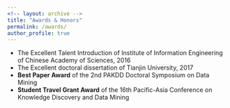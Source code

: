 ```yaml
---
<!-- layout: archive -->
title: "Awards & Honors"
permalink: /awards/
author_profile: true
---
```

* The Excellent Talent Introduction of Institute of Information Engineering of Chinese Academy of Sciences, 2016
* The Excellent doctoral dissertation of Tianjin University, 2017
* <b>Best Paper Award</b> of the 2nd PAKDD Doctoral Symposium on Data Mining
* <b>Student Travel Grant Award</b> of the 16th Pacific-Asia Conference on Knowledge Discovery and Data Mining
